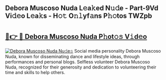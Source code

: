 ## Debora Muscoso Nuda L𝚎a𝚔ed N𝚞𝚍e - Part-9Vd Vi𝚍𝚎o L𝚎a𝚔s - H𝚘𝚝 O𝚗𝚕yf𝚊ns P𝚑𝚘tos TWZpb

# <h2><a href="http://kfaya0b.oniu.top/?m=Debora+Muscoso+Nuda">🔗👉 🔴 Debora Muscoso Nuda P𝚑ot𝚘𝚜 V𝚒d𝚎o</a></h2>

[![Debora Muscoso Nuda Nu𝚍e𝚜](https://i.imgur.com/0qMVB7G.gif)](http://kfaya0b.oniu.top/?m=Debora+Muscoso+Nuda)
Social media personality Debora Muscoso Nuda, known for disseminating dance and lifestyle ideas, through performances and personal blogs. Selfless volunteer Debora Muscoso Nuda, recognized for their generosity and dedication to volunteering their time and skills to help others.  
